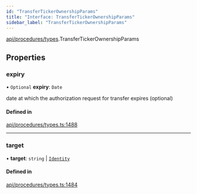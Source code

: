 ```yaml
---
id: "TransferTickerOwnershipParams"
title: "Interface: TransferTickerOwnershipParams"
sidebar_label: "TransferTickerOwnershipParams"
---
```


[api/procedures/types](../../../../../modules/API/Procedures/Types/Types.md).TransferTickerOwnershipParams

## Properties

### expiry

• `Optional` **expiry**: `Date`

date at which the authorization request for transfer expires (optional)

#### Defined in

[api/procedures/types.ts:1488](https://github.com/PolymeshAssociation/polymesh-sdk/blob/3cc570ade/src/api/procedures/types.ts#L1488)

___

### target

• **target**: `string` \| [`Identity`](../../../../../classes/API/Entities/Identity/Identity.md)

#### Defined in

[api/procedures/types.ts:1484](https://github.com/PolymeshAssociation/polymesh-sdk/blob/3cc570ade/src/api/procedures/types.ts#L1484)
